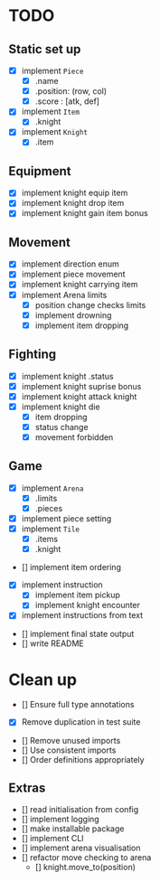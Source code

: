 # TODO
## Static set up
- [x] implement `Piece`
  - [x] .name
  - [x] .position: (row, col)
  - [x] .score : [atk, def]
- [x] implement `Item`
  - [x] .knight
- [x] implement `Knight`
  - [x] .item 

## Equipment
- [x] implement knight equip item
- [x] implement knight drop item 
- [x] implement knight gain item bonus

## Movement
- [x] implement direction enum
- [x] implement piece movement
- [x] implement knight carrying item
- [x] implement Arena limits
  - [x] position change checks limits
  - [x] implement drowning
  - [x] implement item dropping

## Fighting
- [x] implement knight .status
- [x] implement knight suprise bonus
- [x] implement knight attack knight
- [x] implement knight die
  - [x] item dropping
  - [x] status change
  - [x] movement forbidden

## Game
- [x] implement `Arena`
  - [x] .limits
  - [x] .pieces
- [x] implement piece setting
- [x] implement `Tile`
  - [x] .items
  - [x] .knight
- [] implement item ordering
- [x] implement instruction
  - [x] implement item pickup
  - [x] implement knight encounter
- [x] implement instructions from text
- [] implement final state output
- [] write README

# Clean up
- [] Ensure full type annotations
- [x] Remove duplication in test suite
- [] Remove unused imports
- [] Use consistent imports
- [] Order definitions appropriately

## Extras
- [] read initialisation from config
- [] implement logging
- [] make installable package
- [] implement CLI
- [] implement arena visualisation
- [] refactor move checking to arena
  - [] knight.move_to(position)
